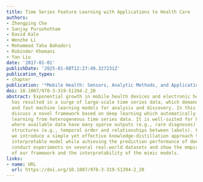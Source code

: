 ```yaml
---
title: Time Series Feature Learning with Applications to Health Care
authors:
- Zhengping Che
- Sanjay Purushotham
- David Kale
- Wenzhe Li
- Mohammad Taha Bahadori
- Robinder Khemani
- Yan Liu
date: '2017-01-01'
publishDate: '2025-01-08T12:27:49.327231Z'
publication_types:
- chapter
publication: '*Mobile Health: Sensors, Analytic Methods, and Applications*'
doi: 10.1007/978-3-319-51394-2_20
abstract: Exponential growth in mobile health devices and electronic health records
  has resulted in a surge of large-scale time series data, which demands effective
  and fast machine learning models for analysis and discovery. In this chapter, we
  discuss a novel framework based on deep learning which automatically performs feature
  learning from heterogeneous time series data. It is well-suited for healthcare applications,
  where available data have many sparse outputs (e.g., rare diagnoses) and exploitable
  structures (e.g., temporal order and relationships between labels). Furthermore,
  we introduce a simple yet effective knowledge-distillation approach to learn an
  interpretable model while achieving the prediction performance of deep models. We
  conduct experiments on several real-world datasets and show the empirical efficacy
  of our framework and the interpretability of the mimic models.
links:
- name: URL
  url: https://doi.org/10.1007/978-3-319-51394-2_20
---
```

